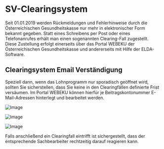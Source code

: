 # SV-Clearingsystem

Seit 01.01.2019 werden Rückmeldungen und Fehlerhinweise durch die Österreichischen Gesundheitskasse nur mehr in elektronischer Form bekannt gegeben. Statt eines Schreibens per Post oder eines Telefonanrufes erhält man einen sogenannten Clearing-Fall zugestellt. Diese Zustellung erfolgt einerseits über das Portal WEBEKU der Österreichischen Gesundheitskasse und andererseits mit Hilfe der ELDA-Software.

## Clearingsystem Email Verständigung

Speziell dann, wenn das Lohnprogramm nur sporadisch geöffnet wird, sollten Sie sicherstellen, dass Sie keine in den Clearingfällen definierte Frist versäumen. Im Portal WEBEKU können hierfür je Beitragskontonummer E-Mail-Adressen hinterlegt und bearbeitet werden.

![Image](<img/image200.png>)

![Image](<img/image201.png>)

![Image](<img/image202.png>)

Falls anschließend ein Clearingfall eintrifft ist sichergestellt, dass der entsprechende Sachbearbeiter rechtzeitig darauf reagieren kann.